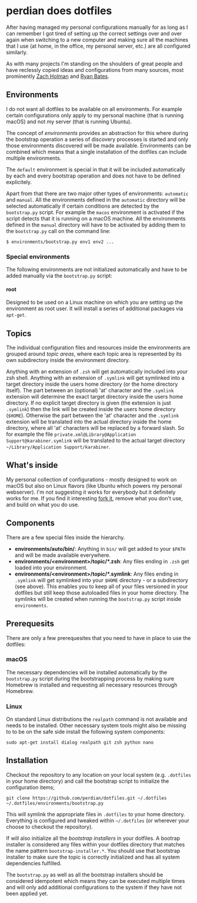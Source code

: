 # perdian does dotfiles

After having managed my personal configurations manually for as long as I can
remember I got tired of setting up the correct settings over and over again
when switching to a new computer and making sure all the machines that I use
(at home, in the office, my personal server, etc.) are all configured
similarly.

As with many projects I'm standing on the shoulders of great people and have
reclessly copied ideas and configurations from many sources, most prominently
[Zach Holman](https://github.com/holman/dotfiles) and [Ryan Bates](https://github.com/ryanb/dotfiles).

## Environments

I do not want all dotfiles to be available on all environments. For example
certain configurations only apply to my personal machine (that is running macOS)
and not my server (that is running Ubuntu).

The concept of *environments* provides an abstraction for this where during the
bootstrap operation a series of discovery processes is started and only those
environments discovered will be made available. Environments can be combined
which means that a single installation of the dotfiles can include multiple
environments.

The `default` environment is special in that it will be included automatically
by each and every bootstrap operation and does not have to be defined
explicitely.

Apart from that there are two major other types of environments: `automatic`
and `manual`. All the environments defined in the `automatic` directory will
be selected automatically if certain conditions are detected by the
`bootstrap.py` script. For example the `macos` environment is activated if the
script detects that it is running on a macOS machine. All the environments
defined in the `manual` directory will have to be activated by adding them to
the `bootstrap.py` call on the command line:

    $ environments/bootstrap.py env1 env2 ...

### Special environments

The following environments are not initialized automatically and have to be
added manually via the `bootstrap.py` script:

#### root

Designed to be used on a Linux machine on which you are setting up the
environment as root user. It will install a series of additional packages via
`apt-get`.

## Topics

The individual configuration files and resources inside the environments are
grouped around *topic areas*, where each topic area is represented by its own
subdirectory inside the environment directory.

Anything with an extension of `.zsh` will get automatically included into your
zsh shell. Anything with an extension of `.symlink` will get symlinked into a
target directory inside the users home directory (or the home directory itself).
The part between an (optional) 'at' character and the `.symlink` extension will
determine the exact target directory inside the users home directory. If no
explicit target directory is given (the extension is just `.symlink`) then the
link will be created inside the users home directory (`$HOME`). Otherwise the
part between the 'at' character and the `.symlink` extension will be translated
into the actual directory inside the home directory, where all 'at' characters
will be replaced by a forward slash. So for example the file `private.xml@Library@Application Support@karabiner.symlink`
will be translated to the actual target directory `~/Library/Application Support/karabiner`.

## What's inside

My personal collection of configurations - mostly designed to work on macOS but
also on Linux flavors (like Ubuntu which powers my personal webserver). I'm not
suggesting it works for everybody but it definitely works for me. If you find it
interesting [fork it](https://github.com/perdian/dotfiles/fork), remove what you
don't use, and build on what you do use.

## Components

There are a few special files inside the hierarchy.

- **environments/auto/bin/**: Anything in `bin/` will get added to your `$PATH`
  and will be made available everywhere.
- **environments/\<environment>/topic/\*.zsh**: Any files ending in `.zsh` get
  loaded into your environment.
- **environments/\<environment>/topic/\*.symlink**: Any files ending in
  `.symlink` will get symlinked into your `$HOME` directory - or a subdirectory
  (see above). This enables you to keep all of your files versioned in your
  dotfiles but still keep those autoloaded files in your home directory. The
  symlinks will be created when running the `bootstrap.py` script inside
  `environments`.

## Prerequesits

There are only a few prerequesites that you need to have in place to use the
dotfiles:

### macOS

The necessary dependencies will be installed automatically by the `bootstrap.py`
script during the bootstrapping process by making sure Homebrew is installed and
requesting all necessary resources through Homebrew.

### Linux

On standard Linux distributions the `realpath` command is not available and
needs to be installed. Other necessary system tools might also be missing to to
be on the safe side install the following system components:

    sudo apt-get install dialog realpath git zsh python nano

## Installation

Checkout the repository to any location on your local system (e.g. `.dotfiles`
in your home directory) and call the bootstrap script to initialize the
configuration items;

    git clone https://github.com/perdian/dotfiles.git ~/.dotfiles
    ~/.dotfiles/environments/bootstrap.py

This will symlink the appropriate files in `.dotfiles` to your home directory.
Everything is configured and tweaked within `~/.dotfiles` (or wherever your
choose to checkout the repository).

If will also initialize all the *bootstrap installers* in your dotfiles.
A bootrap installer is considered any files within your dotfiles directory that
matches the name pattern `bootstrap-installer.*`. You should use that bootstrap
installer to make sure the topic is correctly initialized and has all system
dependencies fulfilled.

The `bootstrap.py` as well as all the bootstrap installers should be considered
idempotent which means they can be executed multiple times and will only add
additional configurations to the system if they have not been applied yet.
